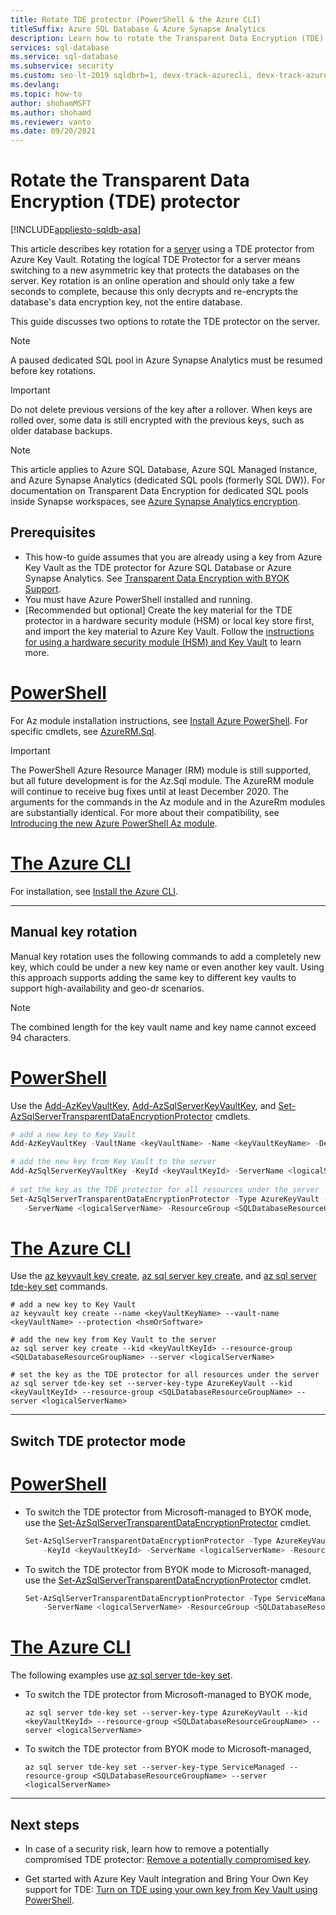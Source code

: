 ```yaml
---
title: Rotate TDE protector (PowerShell & the Azure CLI)
titleSuffix: Azure SQL Database & Azure Synapse Analytics 
description: Learn how to rotate the Transparent Data Encryption (TDE) protector for a server in Azure used by Azure SQL Database and Azure Synapse Analytics using PowerShell and the Azure CLI.
services: sql-database
ms.service: sql-database
ms.subservice: security
ms.custom: seo-lt-2019 sqldbrb=1, devx-track-azurecli, devx-track-azurepowershell
ms.devlang: 
ms.topic: how-to
author: shohamMSFT
ms.author: shohamd
ms.reviewer: vanto
ms.date: 09/20/2021
---
```

# Rotate the Transparent Data Encryption (TDE) protector
[!INCLUDE[appliesto-sqldb-asa](../includes/appliesto-sqldb-asa.md)]


This article describes key rotation for a [server](logical-servers.md) using a TDE protector from Azure Key Vault. Rotating the logical TDE Protector for a server means switching to a new asymmetric key that protects the databases on the server. Key rotation is an online operation and should only take a few seconds to complete, because this only decrypts and re-encrypts the database's data encryption key, not the entire database.

This guide discusses two options to rotate the TDE protector on the server.

> [!NOTE]
> A paused dedicated SQL pool in Azure Synapse Analytics must be resumed before key rotations.

> [!IMPORTANT]
> Do not delete previous versions of the key after a rollover. When keys are rolled over, some data is still encrypted with the previous keys, such as older database backups.

> [!NOTE]
> This article applies to Azure SQL Database, Azure SQL Managed Instance, and Azure Synapse Analytics (dedicated SQL pools (formerly SQL DW)). For documentation on Transparent Data Encryption for dedicated SQL pools inside Synapse workspaces, see [Azure Synapse Analytics encryption](../../synapse-analytics/security/workspaces-encryption.md).

## Prerequisites

- This how-to guide assumes that you are already using a key from Azure Key Vault as the TDE protector for Azure SQL Database or Azure Synapse Analytics. See [Transparent Data Encryption with BYOK Support](transparent-data-encryption-byok-overview.md).
- You must have Azure PowerShell installed and running.
- [Recommended but optional] Create the key material for the TDE protector in a hardware security module (HSM) or local key store first, and import the key material to Azure Key Vault. Follow the [instructions for using a hardware security module (HSM) and Key Vault](../../key-vault/general/overview.md) to learn more.

# [PowerShell](#tab/azure-powershell)

For Az module installation instructions, see [Install Azure PowerShell](/powershell/azure/install-az-ps). For specific cmdlets, see [AzureRM.Sql](/powershell/module/AzureRM.Sql/).

> [!IMPORTANT]
> The PowerShell Azure Resource Manager (RM) module is still supported, but all future development is for the Az.Sql module. The AzureRM module will continue to receive bug fixes until at least December 2020.  The arguments for the commands in the Az module and in the AzureRm modules are substantially identical. For more about their compatibility, see [Introducing the new Azure PowerShell Az module](/powershell/azure/new-azureps-module-az).

# [The Azure CLI](#tab/azure-cli)

For installation, see [Install the Azure CLI](/cli/azure/install-azure-cli).

* * *

## Manual key rotation

Manual key rotation uses the following commands to add a completely new key, which could be under a new key name or even another key vault. Using this approach supports adding the same key to different key vaults to support high-availability and geo-dr scenarios.

> [!NOTE]
> The combined length for the key vault name and key name cannot exceed 94 characters.

# [PowerShell](#tab/azure-powershell)

Use the [Add-AzKeyVaultKey](/powershell/module/az.keyvault/Add-AzKeyVaultKey), [Add-AzSqlServerKeyVaultKey](/powershell/module/az.sql/add-azsqlserverkeyvaultkey), and [Set-AzSqlServerTransparentDataEncryptionProtector](/powershell/module/az.sql/set-azsqlservertransparentdataencryptionprotector) cmdlets.

```powershell
# add a new key to Key Vault
Add-AzKeyVaultKey -VaultName <keyVaultName> -Name <keyVaultKeyName> -Destination <hardwareOrSoftware>

# add the new key from Key Vault to the server
Add-AzSqlServerKeyVaultKey -KeyId <keyVaultKeyId> -ServerName <logicalServerName> -ResourceGroup <SQLDatabaseResourceGroupName>
  
# set the key as the TDE protector for all resources under the server
Set-AzSqlServerTransparentDataEncryptionProtector -Type AzureKeyVault -KeyId <keyVaultKeyId> `
   -ServerName <logicalServerName> -ResourceGroup <SQLDatabaseResourceGroupName>
```

# [The Azure CLI](#tab/azure-cli)

Use the [az keyvault key create](/cli/azure/keyvault/key#az_keyvault_key_create), [az sql server key create](/cli/azure/sql/server/key#az_sql_server_key_create), and [az sql server tde-key set](/cli/azure/sql/server/tde-key#az_sql_server_tde_key_set) commands.

```azurecli
# add a new key to Key Vault
az keyvault key create --name <keyVaultKeyName> --vault-name <keyVaultName> --protection <hsmOrSoftware>

# add the new key from Key Vault to the server
az sql server key create --kid <keyVaultKeyId> --resource-group <SQLDatabaseResourceGroupName> --server <logicalServerName>

# set the key as the TDE protector for all resources under the server
az sql server tde-key set --server-key-type AzureKeyVault --kid <keyVaultKeyId> --resource-group <SQLDatabaseResourceGroupName> --server <logicalServerName>
```

* * *

## Switch TDE protector mode

# [PowerShell](#tab/azure-powershell)

- To switch the TDE protector from Microsoft-managed to BYOK mode, use the [Set-AzSqlServerTransparentDataEncryptionProtector](/powershell/module/az.sql/set-azsqlservertransparentdataencryptionprotector) cmdlet.

   ```powershell
   Set-AzSqlServerTransparentDataEncryptionProtector -Type AzureKeyVault `
       -KeyId <keyVaultKeyId> -ServerName <logicalServerName> -ResourceGroup <SQLDatabaseResourceGroupName>
   ```

- To switch the TDE protector from BYOK mode to Microsoft-managed, use the [Set-AzSqlServerTransparentDataEncryptionProtector](/powershell/module/az.sql/set-azsqlservertransparentdataencryptionprotector) cmdlet.

   ```powershell
   Set-AzSqlServerTransparentDataEncryptionProtector -Type ServiceManaged `
       -ServerName <logicalServerName> -ResourceGroup <SQLDatabaseResourceGroupName>
   ```

# [The Azure CLI](#tab/azure-cli)

The following examples use [az sql server tde-key set](/powershell/module/az.sql/set-azsqlservertransparentdataencryptionprotector).

- To switch the TDE protector from Microsoft-managed to BYOK mode,

   ```azurecli
   az sql server tde-key set --server-key-type AzureKeyVault --kid <keyVaultKeyId> --resource-group <SQLDatabaseResourceGroupName> --server <logicalServerName>
   ```

- To switch the TDE protector from BYOK mode to Microsoft-managed,

   ```azurecli
   az sql server tde-key set --server-key-type ServiceManaged --resource-group <SQLDatabaseResourceGroupName> --server <logicalServerName>
   ```

* * *

## Next steps

- In case of a security risk, learn how to remove a potentially compromised TDE protector: [Remove a potentially compromised key](transparent-data-encryption-byok-remove-tde-protector.md).

- Get started with Azure Key Vault integration and Bring Your Own Key support for TDE: [Turn on TDE using your own key from Key Vault using PowerShell](transparent-data-encryption-byok-configure.md).
